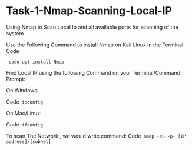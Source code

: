# Task-1-Nmap-Scanning-Local-IP
Using Nmap to Scan Local Ip and all available ports for scanning of the system

Use the Following Command to install Nmap on Kali Linux in the Terminal:
Code
```
 sudo apt-install Nmap 
 ```
Find Local IP using the following Command on your Terminal/Command Prompt:

On Windows:

Code```
ipconfig```

On Mac/Linux:

Code```
ifconfig```

To scan The Network , we would write command:
Code```
nmap -sS -p- [IP address]/[subnet]```
